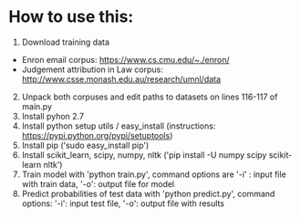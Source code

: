# How to use this:

1. Download training data 
  * Enron email corpus: https://www.cs.cmu.edu/~./enron/
  * Judgement attribution in Law corpus:  http://www.csse.monash.edu.au/research/umnl/data
2. Unpack both corpuses and edit paths to datasets on lines 116-117 of main.py
3. Install pyhon 2.7
4. Install python setup utils / easy_install (instructions: https://pypi.python.org/pypi/setuptools)
5. Install pip ('sudo easy_install pip')
6. Install scikit_learn, scipy, numpy, nltk ('pip install -U numpy scipy scikit-learn nltk')
7. Train model with 'python train.py', command options are '-i' : input file with train data, '-o': output file for model
8. Predict probabilities of test data with 'python predict.py', command options: '-i': input test file, '-o': output file with results
